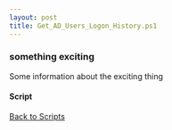 ```yaml
---
layout: post
title: Get_AD_Users_Logon_History.ps1
---
```


### something exciting

Some information about the exciting thing

#### Script

<script src="https://gist-it.appspot.com/github.com/BanterBoy/scripts-blog/blob/master/PowerShell/scripts/activeDirectory/Get_AD_Users_Logon_History.ps1"></script>

<a href="/menu/_pages/scripts.html">Back to Scripts</a>
